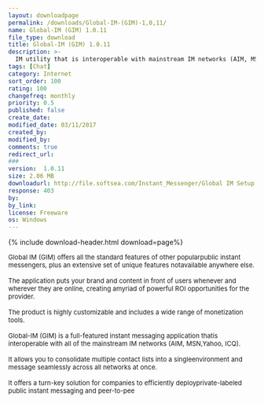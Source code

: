 ```yaml
---
layout: downloadpage
permalink: /downloads/Global-IM-(GIM)-1,0,11/
name: Global-IM (GIM) 1.0.11
file_type: download
title: Global-IM (GIM) 1.0.11
description: >-
  IM utility that is interoperable with mainstream IM networks (AIM, MSN, Yahoo, ICQ)
tags: [Chat]
category: Internet
sort_order: 100
rating: 100
changefreq: monthly
priority: 0.5
published: false
create_date: 
modified_date: 03/11/2017
created_by: 
modified_by: 
comments: true
redirect_url: 
### 
version:  1.0.11
size: 2.06 MB
downloadurl: http://file.softsea.com/Instant_Messenger/Global IM Setup.exe
response: 403
by: 
by_link: 
license: Freeware
os: Windows
---
```


{% include download-header.html download=page%}

<p style="fix-download-text !important">
<p><font size="2">Global IM (GIM) offers all the standard features of other popularpublic instant messengers, plus an extensive set of unique features notavailable anywhere else. <br />
<br />
The application puts your brand and content in front of users whenever and wherever they are online, creating amyriad of powerful ROI opportunities for the provider. <br />
<br />
The product is highly customizable and includes a wide range of monetization tools.<br />
<br />
Global-IM (GIM) is a full-featured instant messaging application thatis interoperable with all of the mainstream IM networks (AIM, MSN,Yahoo, ICQ). <br />
<br />
It allows you to consolidate multiple contact lists into a singleenvironment and message seamlessly across all networks at once. <br />
<br />
It offers a turn-key solution for companies to efficiently deployprivate-labeled public instant messaging and peer-to-pee</font></p></p>
